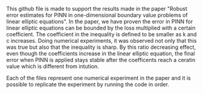 This github file is made to support the results made in the paper "Robust error estimates for PINN in one-dimensional boundary value problems of linear elliptic equations".
In the paper, we have proven the error in PINN for linear elliptic equations can be bounded by the loss multiplied with a certain coefficient. The coefficient in the inequality is defined to be smaller as k and c increases. Doing numerical experiments, it was observed not only that this was true but also that the inequality is sharp.
By this ratio decreasing effect, even though the coefficients increase in the linear elliptic equation, the final error when PINN is applied stays stable after the coefficents reach a ceratin value which is different from intution.

Each of the files represent one numerical experiment in the paper and it is possible to replicate the experiment by running the code in order.
